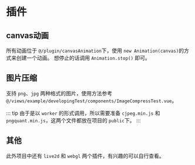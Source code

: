 # 插件

## canvas动画

所有动画位于 `@/plugin/canvasAnimation`下，使用 `new Animation(canvas)`的方式来创建一个动画。
想停止的话调用 `Animation.stop()` 即可。

## 图片压缩

支持 `png`、`jpg` 两种格式的图片，使用方法参考 `@/views/example/developingTest/components/ImageCompressTest.vue`。

::: tip
由于是以 `worker` 的形式调用，所以需要准备 `cjpeg.min.js` 和 `pngquant.min.js`，这两个文件都放在项目的 `public`下。
:::

## 其他

此外项目中还有 `live2d` 和 `webgl` 两个插件，有兴趣的可以自行查看。
